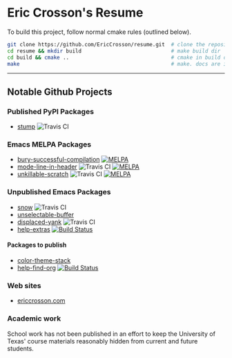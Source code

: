 # Eric Crosson's Resume

To build this project, follow normal cmake rules (outlined below).

```sh
git clone https://github.com/EricCrosson/resume.git  # clone the repository
cd resume && mkdir build                             # make build dir
cd build && cmake ..                                 # cmake in build dir
make                                                 # make. docs are in doc-bin 
```

---

## Notable Github Projects

### Published PyPI Packages
- [stump](https://github.com/EricCrosson/stump) ![Travis CI](https://travis-ci.org/EricCrosson/stump.svg?branch=master)

### Emacs MELPA Packages
- [bury-successful-compilation](https://github.com/EricCrosson/bury-successful-compilation) [![MELPA](http://melpa.org/packages/bury-successful-compilation-badge.svg)](http://melpa.org/#/bury-successful-compilation)
- [mode-line-in-header](https://github.com/EricCrosson/mode-line-in-header) ![Travis CI](https://travis-ci.org/EricCrosson/mode-line-in-header.svg) [![MELPA](http://melpa.org/packages/mode-line-in-header-badge.svg)](http://melpa.org/#/mode-line-in-header)
- [unkillable-scratch](https://github.com/EricCrosson/unkillable-scratch) ![Travis CI](https://travis-ci.org/EricCrosson/unkillable-scratch.svg?branch=master) [![MELPA](http://melpa.org/packages/unkillable-scratch-badge.svg)](http://melpa.org/#/unkillable-scratch)

### Unpublished Emacs Packages
- [snow](https://github.com/EricCrosson/snow) ![Travis CI](https://travis-ci.org/EricCrosson/snow.svg)
- [unselectable-buffer](https://github.com/EricCrosson/unselectable-buffer)
- [displaced-yank](https://github.com/EricCrosson/displaced-yank) ![Travis CI](https://travis-ci.org/EricCrosson/displaced-yank.svg)
- [help-extras](https://github.com/EricCrosson/help-extras) [![Build Status](https://travis-ci.org/EricCrosson/help-extras.svg)](https://travis-ci.org/EricCrosson/help-extras)

#### Packages to publish
- [color-theme-stack](https://github.com/EricCrosson/color-theme-stack)
- [help-find-org](https://github.com/EricCrosson/help-find-org) [![Build Status](https://travis-ci.org/EricCrosson/help-find-org.svg)](https://travis-ci.org/EricCrosson/help-find-org)

### Web sites
- [ericcrosson.com](https://github.com/EricCrosson/ericcrosson.github.io)

### Academic work
School work has not been published in an effort to keep the University
of Texas' course materials reasonably hidden from current and future
students.
